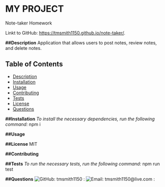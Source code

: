# MY PROJECT
  Note-taker Homework

  Linkt to GitHub: https://tmsmith1150.github.io/note-taker/.


__##Description__
Application that allows users to post notes, review notes, and delete notes.

## Table of Contents
- [Description](#Description)
- [Installation](#Installation)
- [Usage](#Usage)
- [Contributing](#Contributing)
- [Tests](#Tests)
- [License](#License)
- [Questions](#Questions)

__##Installation__
_To install the necessary dependencies, run the following command:_
npm i

__##Usage__


__##License__
MIT

__##Contributing__


__##Tests__
_To run the necessary tests, run the following command:_
npm run test

__##Questions__
![GitHub: tmsmith1150 : ](https://github.com/tmsmith1150?tab=repositories)
![Email: tmsmith1150@live.com : ]("mailto:tmsmith1150@live.com")